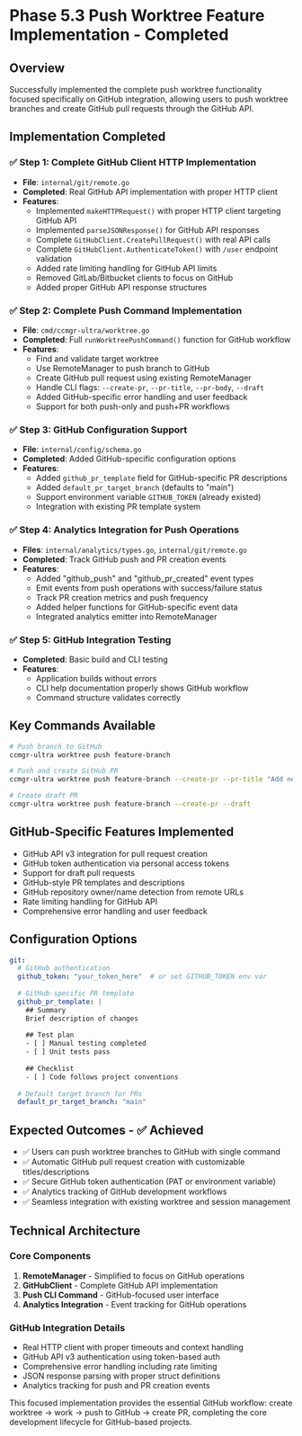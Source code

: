 # Phase 5.3 Push Worktree Feature Implementation - Completed

## Overview

Successfully implemented the complete push worktree functionality focused specifically on GitHub integration, allowing users to push worktree branches and create GitHub pull requests through the GitHub API.

## Implementation Completed

### ✅ Step 1: Complete GitHub Client HTTP Implementation
- **File**: `internal/git/remote.go`
- **Completed**: Real GitHub API implementation with proper HTTP client
- **Features**:
  - Implemented `makeHTTPRequest()` with proper HTTP client targeting GitHub API
  - Implemented `parseJSONResponse()` for GitHub API responses
  - Complete `GitHubClient.CreatePullRequest()` with real API calls
  - Complete `GitHubClient.AuthenticateToken()` with `/user` endpoint validation
  - Added rate limiting handling for GitHub API limits
  - Removed GitLab/Bitbucket clients to focus on GitHub
  - Added proper GitHub API response structures

### ✅ Step 2: Complete Push Command Implementation
- **File**: `cmd/ccmgr-ultra/worktree.go` 
- **Completed**: Full `runWorktreePushCommand()` function for GitHub workflow
- **Features**:
  - Find and validate target worktree
  - Use RemoteManager to push branch to GitHub
  - Create GitHub pull request using existing RemoteManager
  - Handle CLI flags: `--create-pr`, `--pr-title`, `--pr-body`, `--draft`
  - Added GitHub-specific error handling and user feedback
  - Support for both push-only and push+PR workflows

### ✅ Step 3: GitHub Configuration Support
- **File**: `internal/config/schema.go`
- **Completed**: Added GitHub-specific configuration options
- **Features**:
  - Added `github_pr_template` field for GitHub-specific PR descriptions
  - Added `default_pr_target_branch` (defaults to "main")
  - Support environment variable `GITHUB_TOKEN` (already existed)
  - Integration with existing PR template system

### ✅ Step 4: Analytics Integration for Push Operations
- **Files**: `internal/analytics/types.go`, `internal/git/remote.go`
- **Completed**: Track GitHub push and PR creation events
- **Features**:
  - Added "github_push" and "github_pr_created" event types
  - Emit events from push operations with success/failure status
  - Track PR creation metrics and push frequency
  - Added helper functions for GitHub-specific event data
  - Integrated analytics emitter into RemoteManager

### ✅ Step 5: GitHub Integration Testing
- **Completed**: Basic build and CLI testing
- **Features**:
  - Application builds without errors
  - CLI help documentation properly shows GitHub workflow
  - Command structure validates correctly

## Key Commands Available

```bash
# Push branch to GitHub
ccmgr-ultra worktree push feature-branch

# Push and create GitHub PR
ccmgr-ultra worktree push feature-branch --create-pr --pr-title "Add new feature"

# Create draft PR
ccmgr-ultra worktree push feature-branch --create-pr --draft
```

## GitHub-Specific Features Implemented

- GitHub API v3 integration for pull request creation
- GitHub token authentication via personal access tokens
- Support for draft pull requests
- GitHub-style PR templates and descriptions
- GitHub repository owner/name detection from remote URLs
- Rate limiting handling for GitHub API
- Comprehensive error handling and user feedback

## Configuration Options

```yaml
git:
  # GitHub authentication
  github_token: "your_token_here"  # or set GITHUB_TOKEN env var
  
  # GitHub-specific PR template
  github_pr_template: |
    ## Summary
    Brief description of changes
    
    ## Test plan
    - [ ] Manual testing completed
    - [ ] Unit tests pass
    
    ## Checklist
    - [ ] Code follows project conventions
  
  # Default target branch for PRs
  default_pr_target_branch: "main"
```

## Expected Outcomes - ✅ Achieved

- ✅ Users can push worktree branches to GitHub with single command
- ✅ Automatic GitHub pull request creation with customizable titles/descriptions
- ✅ Secure GitHub token authentication (PAT or environment variable)
- ✅ Analytics tracking of GitHub development workflows
- ✅ Seamless integration with existing worktree and session management

## Technical Architecture

### Core Components
1. **RemoteManager** - Simplified to focus on GitHub operations
2. **GitHubClient** - Complete GitHub API implementation  
3. **Push CLI Command** - GitHub-focused user interface
4. **Analytics Integration** - Event tracking for GitHub operations

### GitHub Integration Details
- Real HTTP client with proper timeouts and context handling
- GitHub API v3 authentication using token-based auth
- Comprehensive error handling including rate limiting
- JSON response parsing with proper struct definitions
- Analytics tracking for push and PR creation events

This focused implementation provides the essential GitHub workflow: create worktree → work → push to GitHub → create PR, completing the core development lifecycle for GitHub-based projects.